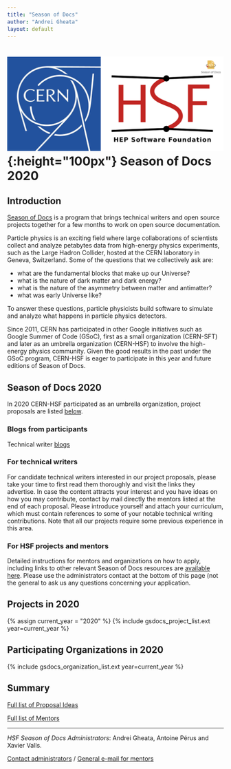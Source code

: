 ```yaml
---
title: "Season of Docs"
author: "Andrei Gheata"
layout: default
---
```


# ![CERN](/images/CERN-HSF-GSdocs-logo.png){:height="100px"} Season of Docs 2020

## Introduction

[Season of Docs](https://developers.google.com/season-of-docs/) is a program that brings technical writers and open source projects together for a few months to work on open source documentation.

Particle physics is an exciting field where large collaborations of scientists collect
and analyze petabytes data from high-energy physics experiments, such as the Large Hadron Collider,
hosted at the CERN laboratory in Geneva, Switzerland.
Some of the questions that we collectively ask are:

- what are the fundamental blocks that make up our Universe?
- what is the nature of dark matter and dark energy?
- what is the nature of the asymmetry between matter and antimatter?
- what was early Universe like?

To answer these questions, particle physicists build software to simulate and analyze what happens in particle physics detectors.

Since 2011, CERN has participated in other Google initiatives such as Google Summer of Code (GSoC), first as a small organization (CERN-SFT) and later as an umbrella organization (CERN-HSF) to involve the high-energy physics community. Given the good results in the past under the GSoC program, CERN-HSF is eager to participate in this year and future editions of Season of Docs.


## Season of Docs 2020

In 2020 CERN-HSF participated as an umbrella organization, project proposals are listed [below](#projects-in-2020).

### Blogs from participants

Technical writer [blogs](/gsdocs/2020/blogs.html)

### For technical writers

For candidate technical writers interested in our project proposals, please take your time to first read them thoroughly and visit the links they advertise. In case the content attracts your interest and you have ideas on how you may contribute, contact by mail directly the mentors listed at the end of each proposal. Please introduce yourself and attach your curriculum, which must contain references to some of your notable technical writing contributions. Note that all our projects require some previous experience in this area.

### For HSF projects and mentors

Detailed instructions for mentors and organizations on how to apply, including links to other relevant Season of Docs resources are [available here](/gsdocs/guideline.html). Please use the administrators contact at the bottom of this page (not the general to ask us any questions concerning your application.

## Projects in 2020

{% assign current_year = "2020" %}
{% include gsdocs_project_list.ext year=current_year %}

## Participating Organizations in 2020

{% include gsdocs_organization_list.ext year=current_year %}

## Summary

[Full list of Proposal Ideas](/gsdocs/2020/summary.html)

[Full list of Mentors](/gsdocs/2020/mentors.html)

---

*HSF Season of Docs Administrators*: Andrei Gheata, Antoine Pérus and Xavier Valls.

[Contact administrators](mailto:hsf-gsdocs-admin@googlegroups.com) / [General e-mail for mentors](mailto:hep-software-foundation-google-season-of-docs@googlegroups.com)

